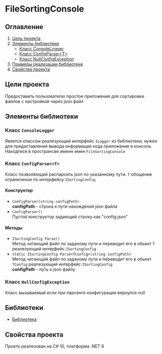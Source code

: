 #  FileSortingConsole

## Оглавление 
1. [Цель проекта](#ProjectGoals)
2. [Элементы библиотеки](#LibraryElements)
    + [Класс ConsoleLogger](#ConsoleLogger)
    + [Класс ConfigParser\<T\>](#ConfigParser)
    + [Класс NullConfigException](#NullConfigException)
3. [Примеры реалезации библиотеки](#LibraryExamples)
4. [Свойства проекта](#ProjectProperties)

## Цели проекта <a name="ProjectGoals"></a>
Предоставить пользователю простое приложения для сортировки файлов с настройкой через json файл

## Элементы библиотеки <a name="LibraryElements"></a>

### Класс `ConsoleLogger` <a name="ConsoleLogger"></a>
Явяется классом реалезующий интерфейс `ILogger` из библиотеки, нужен для предаставления вывода информации хода приложения в консоль. Находтися в пространсве именн имен `FileSortingConsole`

### Класс `ConfigParser<T>` <a name="ConfigParser"></a>
Класс позволяющий распарсить json по указанному пути. `T` обощение ограниченое по интерфейсу `ISortingConfig`

#### Конструктор  
* `ConfigParser(string configPath)`  
**configPath** - строка к пути нахождения json файла
* `ConfigParser()`  
Пустой конструктор задающий строку как "config.json"

#### Методы 
* `ISortingConfig Parse()`  
Метод читающий файл по заданому пути и переводит его в обьект `T` реалезующий интерфейс `ISortingConfig`
* `static ISortingConfig Parse<TConfig>(string configPath)`  
Метод читающий файл по заданому пути и переводит его в обьект `TConfig` реалезующий интерфейс `ISortingConfig`  
**configPath** - путь к json файлу  

### Класс `NullConfigException` <a name="NullConfigException"></a>
Класс вызываемый если при парсенге конфигурации вернулся null

## Библиотеки <a name="LibraryExamples"></a>
* [Библиотека](https://github.com/Ang2Tea/FileSortingCore)

## Свойства проекта <a name="ProjectProperties"></a>
 Проетк реалезован на C# 10, платформа .NET 6
